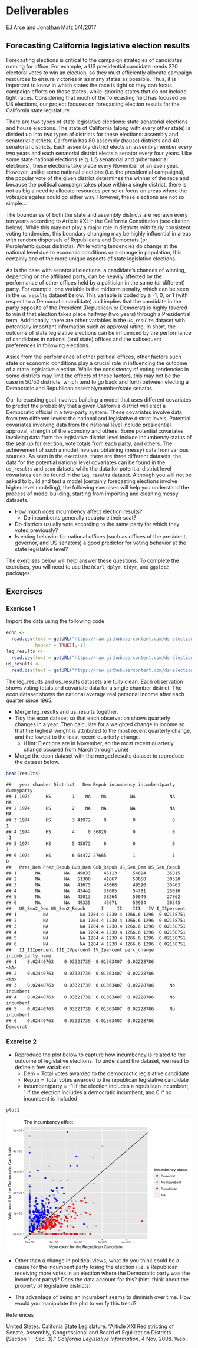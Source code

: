 Deliverables
================
EJ Arce and Jonathan Matz
5/4/2017

Forecasting California legislative election results
---------------------------------------------------

Forecasting elections is critical to the campaign strategies of candidates running for office. For example, a US presidential candidate needs 270 electoral votes to win an election, so they must efficiently allocate campaign resources to ensure victories in as many states as possible. Thus, it is important to know in which states the race is tight so they can focus campaign efforts on those states, while ignoring states that do not include tight races. Considering that much of the forecasting field has focused on US elections, our project focuses on forecasting election results for the California state legislature.

There are two types of state legislative elections: state senatorial elections and house elections. The state of California (along with every other state) is divided up into two types of districts for these elections: assembly and senatorial districts. California has 80 assembly (house) districts and 40 senatorial districts. Each assembly district elects an assemblymember every two years and each senatorial district elects a senator every four years. Like some state national elections (e.g. US senatorial and gubernatorial elections), these elections take place every November of an even year. However, unlike some national elections (i.e. the presidential campaigns), the popular vote of the given district determines the winner of the race and because the political campaign takes place within a single district, there is not as big a need to allocate resources per se or focus on areas where the votes/delegates could go either way. However, these elections are not so simple...

The boundaries of both the state and assembly districts are redrawn every ten years according to Article XXI in the California Constitution (see citation below). While this may not play a major role in districts with fairly consistent voting tendencies, this boundary changing may be highly influential in areas with random dispersals of Republicans and Democrats (or Purple/ambiguous districts). While voting tendencies do change at the national level due to economic conditions or a change in population, this certainly one of the more unique aspects of state legislative elections.

As is the case with senatorial elections, a candidate’s chances of winning, depending on the affiliated party, can be heavily affected by the performance of other offices held by a politician in the same (or different) party. For example, one variable is the midterm penalty, which can be seen in the `us_results` dataset below. This variable is coded by a -1, 0, or 1 (with respect to a Democratic candidate) and implies that the candidate in the party opposite of the President (Republican or Democrat) is highly favored to win if that election takes place halfway (two years) through a Presidential term. Additionally, there are other variables in the `us_results` dataset with potentially important information such as approval rating. In short, the outcome of state legislative elections can be influenced by the performance of candidates in national (and state) offices and the subsequent preferences in following elections.

Aside from the performance of other political offices, other factors such state or economic conditions play a crucial role in influencing the outcome of a state legislative election. While the consistency of voting tendencies in some districts may limit the effects of these factors, this may not be the case in 50/50 districts, which tend to go back and forth between electing a Democratic and Republican assemblymember/state senator.

Our forecasting goal involves building a model that uses different covariates to predict the probability that a given California district will elect a Democratic official in a two-party system. These covariates involve data from two different levels: the national and legislative district levels. Potential covariates involving data from the national level include presidential approval, strength of the economy and others. Some potential covariates involving data from the legislative district level include incumbency status of the seat up for election, vote totals from each party, and others. The achievement of such a model involves obtaining (messy) data from various sources. As seen in the exercises, there are three different datasets: the data for the potential national level covariates can be found in the `us_results` and `econ` datsets while the data for potential district level covariates can be found in the `leg_results` dataset. Although you will not be asked to build and test a model (certainly forecasting elections involve higher level modeling), the following exercises will help you understand the process of model building, starting from importing and cleaning messy datasets.

-   How much does incumbency affect election results?
    -   Do incumbents generally recapture their seat?
-   Do districts usually vote according to the same party for which they voted previously?
-   Is voting behavior for national offices (such as offices of the president, governor, and US senators) a good predictor for voting behavior at the state legislative level?

The exercises below will help answer these questions. To complete the exercises, you will need to use the `RCurl`, `dplyr`, `tidyr`, and `ggplot2` packages.

Exercises
---------

### Exericse 1

Import the data using the following code

``` r
econ <-
  read.csv(text = getURL("https://raw.githubusercontent.com/ds-elections/state-forecasting-alpha/master/CleanDeliverableData/econ_state.csv"),
           header = TRUE)[,-1]
leg_results <-
  read.csv(text = getURL("https://raw.githubusercontent.com/ds-elections/state-forecasting-alpha/master/CleanDeliverableData/leg_results.csv"), header = TRUE)[,-1]
us_results <-
  read.csv(text = getURL("https://raw.githubusercontent.com/ds-elections/state-forecasting-alpha/master/CleanDeliverableData/us_results.csv"), header = TRUE)[,-1]
```

The leg\_results and us\_results datasets are fully clean. Each observation shows voting totals and covariate data for a single chamber district. The econ dataset shows the national average real personal income after each quarter since 1965.

-   Merge leg\_results and us\_results together.
-   Tidy the econ dataset so that each observation shows quarterly changes in a year. Then calculate for a weighted change in income so that the highest weight is attributed to the most recent quarterly change, and the lowest to the least recent quarterly change.
    -   (Hint: Elections are in November, so the most recent quarterly change occured from March through June)
-   Merge the econ dataset with the merged results dataset to reproduce the dataset below.

``` r
head(results)
```

    ##   year chamber District   Dem Repub incumbency incumbentparty dummyparty
    ## 1 1974      HS        1    NA    NA         NA             NA         NA
    ## 2 1974      HS        2    NA    NA         NA             NA         NA
    ## 3 1974      HS        3 41972     0          0              0          1
    ## 4 1974      HS        4     0 36820          0              0         -1
    ## 5 1974      HS        5 45873     0          0              0          1
    ## 6 1974      HS        6 64472 27665          1              1          0
    ##   Prez_Dem Prez_Repub Gub_Dem Gub_Repub US_Sen_Dem US_Sen_Repub
    ## 1       NA         NA   49033     45113      54624        35815
    ## 2       NA         NA   51300     41867      58658        30320
    ## 3       NA         NA   41675     48068      49590        35463
    ## 4       NA         NA   43442     38605      54781        25016
    ## 5       NA         NA   42013     38264      50049        27862
    ## 6       NA         NA   49335     43671      59964        30545
    ##   US_Sen2_Dem US_Sen2_Repub      I     II    III   IV I_IIpercent
    ## 1          NA            NA 1204.4 1230.4 1266.6 1296  0.02158751
    ## 2          NA            NA 1204.4 1230.4 1266.6 1296  0.02158751
    ## 3          NA            NA 1204.4 1230.4 1266.6 1296  0.02158751
    ## 4          NA            NA 1204.4 1230.4 1266.6 1296  0.02158751
    ## 5          NA            NA 1204.4 1230.4 1266.6 1296  0.02158751
    ## 6          NA            NA 1204.4 1230.4 1266.6 1296  0.02158751
    ##   II_IIIpercent III_IVpercent IV_Ipercent perc_change incumb_party_name
    ## 1    0.02440763    0.03321739  0.01363407  0.02228786              <NA>
    ## 2    0.02440763    0.03321739  0.01363407  0.02228786              <NA>
    ## 3    0.02440763    0.03321739  0.01363407  0.02228786      No incumbent
    ## 4    0.02440763    0.03321739  0.01363407  0.02228786      No incumbent
    ## 5    0.02440763    0.03321739  0.01363407  0.02228786      No incumbent
    ## 6    0.02440763    0.03321739  0.01363407  0.02228786          Democrat

### Exercise 2

-   Reproduce the plot below to capture how incumbency is related to the outcome of legislative elections. To understand the dataset, we need to define a few variables:
    -   Dem = Total votes awarded to the democractic legislative candidate
    -   Repub = Total votes awarded to the republican legislative candidate
    -   incumbentparty = -1 if the election includes a republican incumbent, 1 if the election includes a democratic incumbent, and 0 if no incumbent is included

``` r
plot1
```

![](Deliverables_files/figure-markdown_github/unnamed-chunk-5-1.png)

-   Other than a change in political views, what do you think could be a cause for the incumbent party losing the election (i.e. a Republican receiving more votes in an election where the Democratic party was the incumbent party)? Does the data account for this? (hint: think about the property of legislative districts)

-   The advantage of being an incumbent seems to diminish over time. How would you manipulate the plot to verify this trend?

References

United States. Califonia State Legislature. “Article XXI Redistricting of Senate, Assembly,
Congressional and Board of Equilization Districts \[Section 1 – Sec. 3\].” *California Legislative Information*. 4 Nov. 2008. Web.
